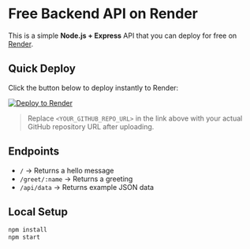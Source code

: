 # Free Backend API on Render

This is a simple **Node.js + Express** API that you can deploy for free on [Render](https://render.com).

## Quick Deploy

Click the button below to deploy instantly to Render:

[![Deploy to Render](https://render.com/images/deploy-to-render-button.svg)](https://render.com/deploy?repo=<YOUR_GITHUB_REPO_URL>)

> Replace `<YOUR_GITHUB_REPO_URL>` in the link above with your actual GitHub repository URL after uploading.

## Endpoints

- `/` → Returns a hello message
- `/greet/:name` → Returns a greeting
- `/api/data` → Returns example JSON data

## Local Setup

```bash
npm install
npm start
```
